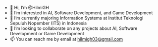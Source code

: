 - 👋 Hi, I’m @HilmiGH
- 👀 I’m interested in AI, Software Development, and Game Development
- 🌱 I’m currently majoring Information Systems at Institut Teknologi Sepuluh Nopember (ITS) in Indonesia
- 💞️ I’m looking to collaborate on any projects about AI, Software Development or Game Development
- 📫 You can reach me by email at hilmigh03@gmail.com

<!---
HilmiGH/HilmiGH is a ✨ special ✨ repository because its `README.md` (this file) appears on your GitHub profile.
You can click the Preview link to take a look at your changes.
--->
